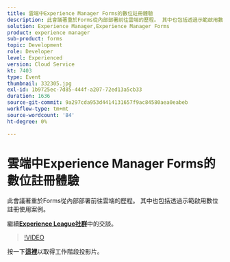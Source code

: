 ```yaml
---
title: 雲端中Experience Manager Forms的數位註冊體驗
description: 此會議著重於Forms從內部部署前往雲端的歷程。 其中也包括透過示範啟用數位註冊使用案例。
solution: Experience Manager,Experience Manager Forms
product: experience manager
sub-product: forms
topic: Development
role: Developer
level: Experienced
version: Cloud Service
kt: 7403
type: Event
thumbnail: 332305.jpg
exl-id: 1b9725ec-7d85-444f-a207-72ed13a5cb33
duration: 1636
source-git-commit: 9a297cda953d4414131657f9ac84580aea0eabeb
workflow-type: tm+mt
source-wordcount: '84'
ht-degree: 0%

---
```


# 雲端中Experience Manager Forms的數位註冊體驗

此會議著重於Forms從內部部署前往雲端的歷程。 其中也包括透過示範啟用數位註冊使用案例。

繼續&#x200B;**[Experience League社群](https://adobe.ly/36Yd3v6)**&#x200B;中的交談。

>[!VIDEO](https://video.tv.adobe.com/v/332305/?quality=12&learn=on&hidetitle=true)

按一下&#x200B;**[這裡](/help/adobe-developers-live/assets/digital-enrollment-aem-forms-cloud.pdf)**&#x200B;以取得工作階段投影片。
